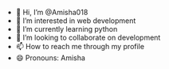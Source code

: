 - 👋 Hi, I’m @Amisha018
- 👀 I’m interested in web development
- 🌱 I’m currently learning python
- 💞️ I’m looking to collaborate on development 
- 📫 How to reach me through my profile
- 😄 Pronouns: Amisha
  

<!---
Amisha018/Amisha018 is a ✨ special ✨ repository because its `README.md` (this file) appears on your GitHub profile.
You can click the Preview link to take a look at your changes.
--->
